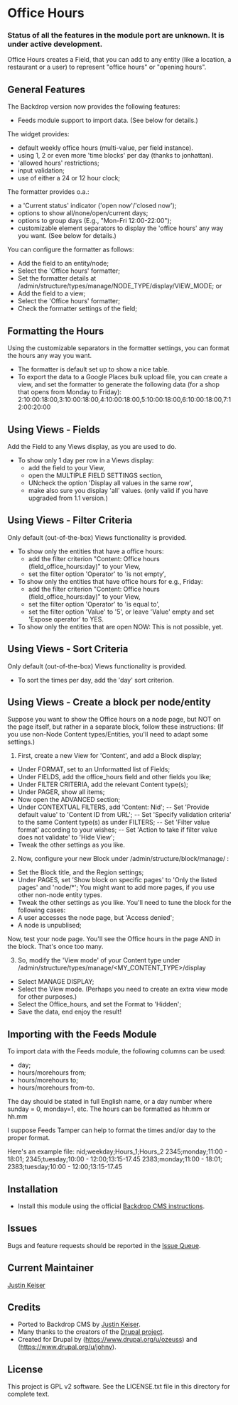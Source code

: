# Office Hours

### Status of all the features in the module port are unknown.  It is under active development.

Office Hours creates a Field, that you can add to any entity (like a location,
a restaurant or a user) to represent "office hours" or "opening hours".

## General Features
The Backdrop version now provides the following features: 
- Feeds module support to import data. (See below for details.)

The widget provides:
- default weekly office hours (multi-value, per field instance).
- using 1, 2 or even more 'time blocks' per day (thanks to jonhattan).
- 'allowed hours' restrictions;
- input validation;
- use of either a 24 or 12 hour clock;

The formatter provides o.a.:
- a 'Current status' indicator ('open now'/'closed now');
- options to show all/none/open/current days;
- options to group days (E.g., "Mon-Fri 12:00-22:00");
- customizable element separators to display the 'office hours' any way you want. (See below for details.)

You can configure the formatter as follows:
- Add the field to an entity/node;
- Select the 'Office hours' formatter;
- Set the formatter details at /admin/structure/types/manage/NODE_TYPE/display/VIEW_MODE;
or
- Add the field to a view;
- Select the 'Office hours' formatter;
- Check the formatter settings of the field;

## Formatting the Hours
Using the customizable separators in the formatter settings, you can format the hours any way you want. 
- The formatter is default set up to show a nice table.
- To export the data to a Google Places bulk upload file, you can create a view,
  and set the formatter to generate the following data (for a shop that opens from Monday to Friday): 
    2:10:00:18:00,3:10:00:18:00,4:10:00:18:00,5:10:00:18:00,6:10:00:18:00,7:12:00:20:00

## Using Views - Fields
Add the Field to any Views display, as you are used to do.
- To show only 1 day per row in a Views display: 
  - add the field to your View,
  - open the MULTIPLE FIELD SETTINGS section,
  - UNcheck the option 'Display all values in the same row',
  - make also sure you display 'all' values. (only valid if you have upgraded from 1.1 version.)

## Using Views - Filter Criteria
Only default (out-of-the-box) Views functionality is provided.
- To show only the entities that have a office hours: 
  - add the filter criterion "Content: Office hours (field_office_hours:day)" to your View,
  - set the filter option 'Operator' to 'is not empty',
- To show only the entities that have office hours for e.g., Friday: 
  - add the filter criterion "Content: Office hours (field_office_hours:day)" to your View,
  - set the filter option 'Operator' to 'is equal to',
  - set the filter option 'Value' to '5', or leave 'Value' empty and set 'Expose operator' to YES.
- To show only the entities that are open NOW: 
  This is not possible, yet. 

## Using Views - Sort Criteria
Only default (out-of-the-box) Views functionality is provided.
- To sort the times per day, add the 'day' sort criterion. 

## Using Views - Create a block per node/entity
Suppose you want to show the Office hours on a node page, but NOT on the page itself, 
but rather in a separate block, follow these instructions:
(If you use non-Node Content types/Entities, you'll need to adapt some settings.)
1. First, create a new View for 'Content', and add a Block display;
 - Under FORMAT, set to an Unformatted list of Fields;
 - Under FIELDS, add the office_hours field and other fields you like;
 - Under FILTER CRITERIA, add the relevant Content type(s);
 - Under PAGER, show all items;
 - Now open the ADVANCED section;
 - Under CONTEXTUAL FILTERS, add 'Content: Nid';
 -- Set 'Provide default value' to 'Content ID from URL';
 -- Set 'Specify validation criteria' to the same Content type(s) as under FILTERS;
 -- Set 'Filter value format' according to your wishes;
 -- Set 'Action to take if filter value does not validate' to 'Hide View';
 - Tweak the other settings as you like.

2. Now, configure your new Block under /admin/structure/block/manage/ : 
 - Set the Block title, and the Region settings;
 - Under PAGES, set 'Show block on specific pages' to 'Only the listed pages' and 'node/*';
   You might want to add more pages, if you use other non-node entity types.
 - Tweak the other settings as you like.
 You'll need to tune the block for the following cases: 
 - A user accesses the node page, but 'Access denied';
 - A node is unpublised;

Now, test your node page. You'll see the Office hours in the page AND in the block. That's once too many.

3. So, modify the 'View mode' of your Content type under /admin/structure/types/manage/<MY_CONTENT_TYPE>/display
 - Select MANAGE DISPLAY;
 - Select the View mode. (Perhaps you need to create an extra view mode for other purposes.)
 - Select the Office_hours, and set the Format to 'Hidden';
 - Save the data, end enjoy the result!

## Importing with the Feeds Module
To import data with the Feeds module, the following columns can be used:
- day;
- hours/morehours from;
- hours/morehours to;
- hours/morehours from-to.

The day should be stated in full English name, or a day number where sunday = 0, monday=1, etc.
The hours can be formatted as hh:mm or hh.mm

I suppose Feeds Tamper can help to format the times and/or day to the proper format.

Here's an example file:
nid;weekday;Hours_1;Hours_2
2345;monday;11:00 - 18:01;
2345;tuesday;10:00 - 12:00;13:15-17.45
2383;monday;11:00 - 18:01;
2383;tuesday;10:00 - 12:00;13:15-17.45

## Installation

- Install this module using the official
  [Backdrop CMS instructions](https://backdropcms.org/user-guide/modules).

## Issues

Bugs and feature requests should be reported in the
[Issue Queue](https://github.com/backdrop-contrib/office_hours/issues).

## Current Maintainer

[Justin Keiser](https://github.com/keiserjb)

## Credits

- Ported to Backdrop CMS by [Justin Keiser](https://github.com/keiserjb).
- Many thanks to the creators of the [Drupal project](https://www.drupal.org/project/office_hours).
- Created for Drupal by (https://www.drupal.org/u/ozeuss) and
           (https://www.drupal.org/u/johnv).

## License

This project is GPL v2 software. See the LICENSE.txt file in this directory for complete text.
